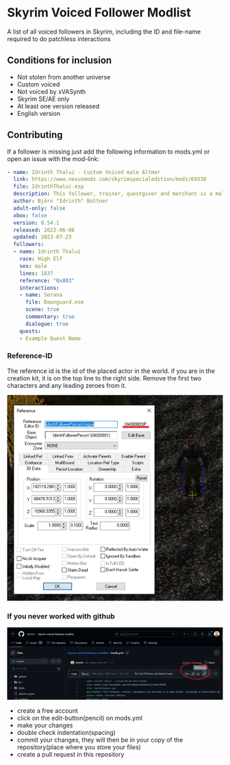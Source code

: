 # Skyrim Voiced Follower Modlist

A list of all voiced followers in Skyrim, including the ID and file-name required to do patchless interactions

## Conditions for inclusion

- Not stolen from another universe
- Custom voiced
- Not voiced by xVASynth
- Skyrim SE/AE only
- At least one version released
- English version

## Contributing

If a follower is missing just add the following information to mods.yml or open an issue with the mod-link:

```yml
- name: Idrinth Thalui - Custom Voiced male Altmer
  link: https://www.nexusmods.com/skyrimspecialedition/mods/69338
  file: IdrinthThalui.esp
  description: This follower, trainer, questgiver and merchant is a male Altmer, focussing on Restoration magic and twohanded, elven swords. Comes with custom dialogue and patrols the world! 
  author: Björn "Idrinth" Büttner
  adult-only: false
  xbox: false
  version: 0.54.1
  released: 2022-06-08
  updated: 2023-07-23
  followers:
  - name: Idrinth Thalui
    race: High Elf
    sex: male
    lines: 1837
    reference: "0x803"
    interactions:
    - name: Serana
      file: Dawnguard.esm
      scene: true
      commentary: true
      dialogue: true
    quests:
    - Example Quest Name
```

### Reference-ID

The reference id is the id of the placed actor in the world. if you are in the creation kit, it is on the top line to the right side. Remove the first two characters and any leading zeroes from it.

![Reference-ID](/readme-images/reference-id.png)

### If you never worked with github

![Edit-Button](/readme-images/edit-button.png)

- create a free account
- click on the edit-button(pencil) on mods.yml
- make your changes
- double check indentation(spacing)
- commit your changes, they will then be in your copy of the repository(place where you store your files)
- create a pull request in this repository
